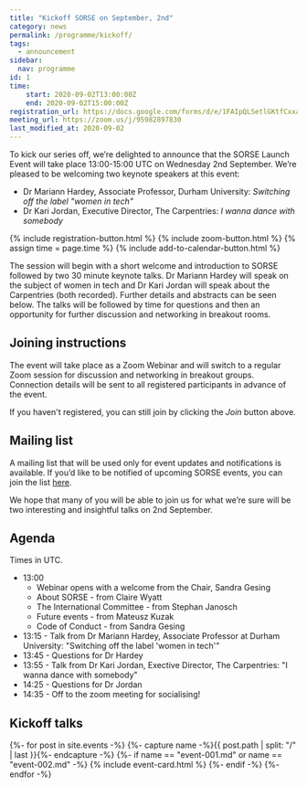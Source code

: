 ```yaml
---
title: "Kickoff SORSE on September, 2nd"
category: news
permalink: /programme/kickoff/
tags:
  - announcement
sidebar:
  nav: programme
id: 1
time:
    start: 2020-09-02T13:00:00Z
    end: 2020-09-02T15:00:00Z
registration_url: https://docs.google.com/forms/d/e/1FAIpQLSetlGKtfCxxaAjtHEGxaQ58o360tn9y5BTqHypvc2qnly5CnQ/viewform
meeting_url: https://zoom.us/j/95982897830
last_modified_at: 2020-09-02
---
```

To kick our series off, we’re delighted to announce that the SORSE Launch
Event will take place 13:00-15:00 UTC on Wednesday 2nd September. We’re
pleased to be welcoming two keynote speakers at this event:

- Dr Mariann Hardey, Associate Professor, Durham University: _Switching off the label "women in tech"_
- Dr Kari Jordan, Executive Director, The Carpentries: _I wanna dance with somebody_

<div>
    {% include registration-button.html %}
    {% include zoom-button.html %}
    {% assign time = page.time %}
    {% include add-to-calendar-button.html %}
</div>

The session will begin with a short welcome and introduction to SORSE followed
by two 30 minute keynote talks. Dr Mariann Hardey will speak on the subject of
women in tech and Dr Kari Jordan will speak about the Carpentries (both
recorded). Further details and abstracts can be seen below. The talks will be
followed by time for questions and then an opportunity for further discussion
and networking in breakout rooms.

## Joining instructions
The event will take place as a Zoom Webinar and will switch to a regular Zoom session for discussion and networking in breakout groups. Connection details
will be sent to all registered participants in advance of the event.

If you haven't registered, you can still join by clicking the _Join_ button
above.

## Mailing list
A mailing list that will be used only for event updates and notifications is
available. If you’d like to be notified of upcoming SORSE events, you can join
the list [here](https://www.listserv.dfn.de/sympa/subscribe/sorsenews).

We hope that many of you will be able to join us for what we’re sure will be
two interesting and insightful talks on 2nd September.

## Agenda
Times in UTC.
- 13:00
  - Webinar opens with a welcome from the Chair, Sandra Gesing
  - About SORSE - from Claire Wyatt
  - The International Committee - from Stephan Janosch
  - Future events - from Mateusz Kuzak
  - Code of Conduct - from Sandra Gesing
- 13:15 - Talk from Dr Mariann Hardey, Associate Professor at Durham University: "Switching off the label 'women in tech'"
- 13:45 - Questions for Dr Hardey
- 13:55 - Talk from Dr Kari Jordan, Exective Director, The Carpentries: "I wanna dance with somebody"
- 14:25 - Questions for Dr Jordan
- 14:35 - Off to the zoom meeting for socialising!


## Kickoff talks
{%- for post in site.events -%}
{%- capture name -%}{{ post.path | split: "/" | last }}{%- endcapture -%}
{%- if name == "event-001.md" or name == "event-002.md" -%}
{% include event-card.html %}
{%- endif -%}
{%- endfor -%}
